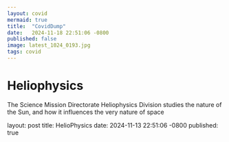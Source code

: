 ```yaml
---
layout: covid
mermaid: true
title:  "CovidDump"
date:   2024-11-18 22:51:06 -0800
published: false
image: latest_1024_0193.jpg
tags: covid
---
```



# Heliophysics
The Science Mission Directorate Heliophysics Division studies the nature of the Sun, and how it influences the very nature of space 

layout: post
title:  HelioPhysics
date:   2024-11-13 22:51:06 -0800
published: true